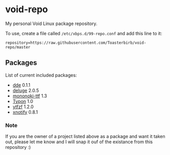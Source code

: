 # void-repo
My personal Void Linux package repository.

To use, create a file called `/etc/xbps.d/99-repo.conf` and add this line to it:
```
repository=https://raw.githubusercontent.com/Toasterbirb/void-repo/master
```

## Packages
List of current included packages:
- [dde](https://github.com/Toasterbirb/dde) 0.1.1
- [deluge](https://ftp.osuosl.org/pub/deluge/) 2.0.5
- [mononoki-ttf](https://github.com/madmalik/mononoki/tree/master) 1.3
- [Typon](https://github.com/ihsuy/Typon) 1.0
- [ytfzf](https://github.com/pystardust/ytfzf) 1.2.0
- [xnotify](https://github.com/phillbush/xnotify) 0.8.1

### Note
If you are the owner of a project listed above as a package and want it taken out, please let me know and I will snap it ouf of the existance from this repository :)
